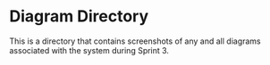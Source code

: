 # Diagram Directory
This is a directory that contains screenshots of any and all diagrams associated with the system during Sprint 3.
